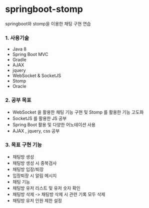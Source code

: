 # springboot-stomp
springboot와 stomp을 이용한 채팅 구현 연습

### 1. 사용기술
+ Java 8
+ Spring Boot MVC
+ Gradle
+ AJAX
+ jquery
+ WebSocket & SocketJS
+ Stomp
+ Oracle

### 2. 공부 목표
+ WebSocket 을 활용한 채팅 기능 구현 및 Stomp 를 활용한 기능 고도화
+ SocketJS 를 활용한 JS 공부
+ Spring Boot 활용 및 다양한 어노테이션 사용
+ AJAX , jquery, css 공부

### 3. 목표 구현 기능
+ 채팅방 생성
+ 채팅방 생성 시 중복검사
+ 채팅방 입장/퇴장
+ 입장퇴장 시 알림 메시지
+ 채팅 기능
+ 채팅방 유저 리스트 및 유저 숫자 확인
+ 채팅방 삭제 -> 채팅방 삭제 시 관련 기록 모두 삭제
+ 채팅방 유저 인원 제한 설정
